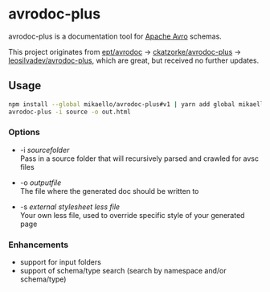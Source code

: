 # avrodoc-plus

avrodoc-plus is a documentation tool for [Apache Avro](http://avro.apache.org/) schemas.

This project originates from [ept/avrodoc](https://github.com/ept/avrodoc) -> [ckatzorke/avrodoc-plus](https://github.com/ckatzorke/avrodoc.plus) -> [leosilvadev/avrodoc-plus](https://github.com/leosilvadev/avrodoc-plus), which are great, but received no further updates.

## Usage

```bash
npm install --global mikaello/avrodoc-plus#v1 | yarn add global mikaello/avrodoc-plus#v1
avrodoc-plus -i source -o out.html
```

### Options

- -i _sourcefolder_  
  Pass in a source folder that will recursively parsed and crawled for avsc files

- -o _outputfile_  
  The file where the generated doc should be written to
- -s _external stylesheet less file_  
  Your own less file, used to override specific style of your generated page

### Enhancements

- support for input folders
- support of schema/type search (search by namespace and/or schema/type)
